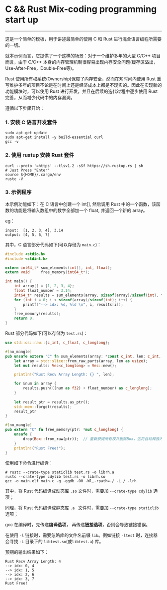 # C && Rust Mix-coding programming start up
----

这是一个简单的模板，用于讲述最简单的使用 C 和 Rust 进行混合语言编程所需要的一切。

就本示例而言，它提供了一个这样的场景：对于一个维护多年的大型 C/C++ 项目而言，由于 C/C++ 本身的内存管理机制很容易出现内存安全问题(缓存区溢出，Use-After-Free，Double-Free等)。

Rust 使用所有权系统(Ownership)保障了内存安全，然而在短时间内使用 Rust 重写维护多年的项目不论是在时间上还是经济成本上都是不现实的。因此在实现新的功能模块时，可以使用 Rust 进行开发，并且在后续的迭代过程中逐步使用 Rust 完善，从而减少代码中的内存漏洞。

遵循以下步骤开始：

### 1. 安装 C 语言开发套件
```shell
sudo apt-get update
sudo apt-get install -y build-essential curl
gcc -v
```

### 2. 使用 rustup 安装 Rust 套件
```shell
curl --proto '=https' --tlsv1.2 -sSf https://sh.rustup.rs | sh
# Just Press "Enter"
source ${HOME}/.cargo/env
rustc -V
```

### 3. 示例程序

本示例功能如下：在 C 语言中创建一个 int[], 然后调用 Rust 中的一个函数，该函数的功能是将输入数组中的数字全部加一个 float, 并返回一个新的 array。

eg： 
```
input:  [1, 2, 3, 4], 3.14
output: [4, 5, 6, 7]
```

其中，C 语言部分代码如下(可以存储为 `main.c`)：
```C
#include <stdio.h>
#include <stdint.h>

extern int64_t* sum_elements(int[], int, float);
extern void     free_memory(int64_t*);

int main() {
    int array[] = {1, 2, 3, 4};
    float float_number = 3.14;
    int64_t* results = sum_elements(array, sizeof(array)/sizeof(int), float_number);
    for (int i = 0; i < sizeof(array)/sizeof(int); i++) {
        printf("--> idx: %d, %ld \n", i, results[i]);
    }
    free_memory(results);
    return 0;
}
```

Rust 部分代码如下(可以存储为 `test.rs`)：
```rust
use std::os::raw::{c_int, c_float, c_longlong};

#[no_mangle]
pub unsafe extern "C" fn sum_elements(array: *const c_int, len: c_int, float_number: c_float) -> *const c_longlong {
    let array = std::slice::from_raw_parts(array, len as usize);
    let mut results: Vec<c_longlong> = Vec::new();

    println!("Rust Recv Array Length: {} ", len);

    for &num in array {
        results.push(((num as f32) + float_number) as c_longlong);
    }
    
    let result_ptr = results.as_ptr();
    std::mem::forget(results);
    result_ptr
}

#[no_mangle]
pub extern "C" fn free_memory(ptr: *mut c_longlong) {
    unsafe {
        drop(Box::from_raw(ptr));  // 重新获得所有权并删除Box，这将自动释放内存
    }
    println!("Rust Free!");
}
```

使用如下命令进行编译：
```shell
# rustc --crate-type staticlib test.rs -o librh.a
rustc --crate-type cdylib test.rs -o librh.so
gcc -o main.elf main.c -g -ggdb -O0 -Wl,-rpath=./ -L./ -lrh
```

其中，将 Rust 代码编译成动态库 `.so` 文件时，需要加 `--crate-type cdylib` 选项；

同理，将 Rust 代码编译成静态库 `.a ` 文件时，需要加 `--crate-type staticlib` 选项；

gcc 在编译时，先传递**编译选项**， 再传递**链接选项**，否则会导致链接错误。

在使用 `-l` 链接时，需要忽略库的文件名前缀 `lib`。例如链接 `-ltest` 时，连接器会寻找 `-L` 目录下的 `libtest.so`(或`libtest.a`) 库。

预期的输出结果如下：
```text
Rust Recv Array Length: 4 
--> idx: 0, 4 
--> idx: 1, 5 
--> idx: 2, 6 
--> idx: 3, 7 
Rust Free!
```

